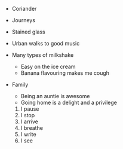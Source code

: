 - Coriander
- Journeys
- Stained glass
- Urban walks to good music
- Many types of milkshake
  - Easy on the ice cream
  - Banana flavouring makes me cough
- Family
  - Being an auntie is awesome
  - Going home is a delight and a privilege
  
  1. I pause
    1. I stop
    2. I arrive
  2. I breathe
  3. I write
  4. I see
  
